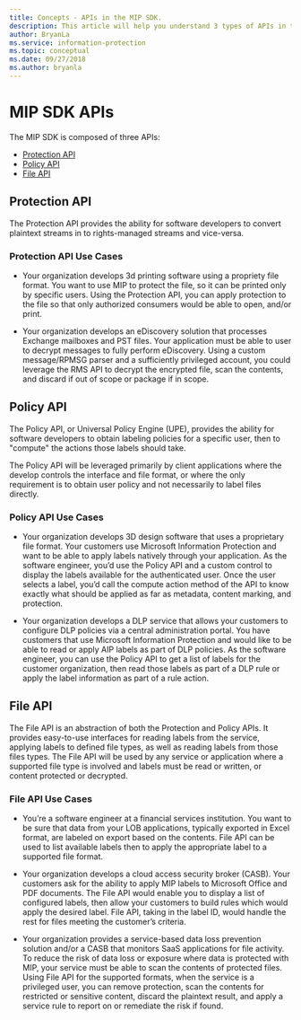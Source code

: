 ```yaml
---
title: Concepts - APIs in the MIP SDK.
description: This article will help you understand 3 types of APIs in the MIP SDK, how they're related, and use-cases for using each.
author: BryanLa
ms.service: information-protection
ms.topic: conceptual
ms.date: 09/27/2018
ms.author: bryanla
---
```


# MIP SDK APIs

The MIP SDK is composed of three APIs:

- [Protection API](#protection-api)
- [Policy API](#policy-api)
- [File API](#file-api)

## Protection API

The Protection API provides the ability for software developers to convert plaintext streams in to rights-managed streams and vice-versa.

### Protection API Use Cases

- Your organization develops 3d printing software using a propriety file format. You want to use MIP to protect the file, so it can be printed only by specific users. Using the Protection API, you can apply protection to the file so that only authorized consumers would be able to open, and/or print. 

- Your organization develops an eDiscovery solution that processes Exchange mailboxes and PST files. Your application must be able to user to decrypt messages to fully perform eDiscovery. Using a custom message/RPMSG parser and a sufficiently privileged account, you could leverage the RMS API to decrypt the encrypted file, scan the contents, and discard if out of scope or package if in scope.

## Policy API

The Policy API, or Universal Policy Engine (UPE), provides the ability for software developers to obtain labeling policies for a specific user, then to "compute" the actions those labels should take.

The Policy API will be leveraged primarily by client applications where the develop controls the interface and file format, or where the only requirement is to obtain user policy and not necessarily to label files directly. 

### Policy API Use Cases

- Your organization develops 3D design software that uses a proprietary file format. Your customers use Microsoft Information Protection and want to be able to apply labels natively through your application. As the software engineer, you’d use the Policy API and a custom control to display the labels available for the authenticated user. Once the user selects a label, you’d call the compute action method of the API to know exactly what should be applied as far as metadata, content marking, and protection.

- Your organization develops a DLP service that allows your customers to configure DLP policies via a central administration portal. You have customers that use Microsoft Information Protection and would like to be able to read or apply AIP labels as part of DLP policies. As the software engineer, you can use the Policy API to get a list of labels for the customer organization, then read those labels as part of a DLP rule or apply the label information as part of a rule action.

## File API

The File API is an abstraction of both the Protection and Policy APIs. It provides easy-to-use interfaces for reading labels from the service, applying labels to defined file types, as well as reading labels from those files types. The File API will be used by any service or application where a supported file type is involved and labels must be read or written, or content protected or decrypted.

### File API Use Cases

- You’re a software engineer at a financial services institution. You want to be sure that data from your LOB applications, typically exported in Excel format, are labeled on export based on the contents. File API can be used to list available labels then to apply the appropriate label to a supported file format.

- Your organization develops a cloud access security broker (CASB). Your customers ask for the ability to apply MIP labels to Microsoft Office and PDF documents. The File API would enable you to display a list of configured labels, then allow your customers to build rules which would apply the desired label. File API, taking in the label ID, would handle the rest for files meeting the customer’s criteria.

- Your organization provides a service-based data loss prevention solution and/or a CASB that monitors SaaS applications for file activity. To reduce the risk of data loss or exposure where data is protected with MIP, your service must be able to scan the contents of protected files. Using File API for the supported formats, when the service is a privileged user, you can remove protection, scan the contents for restricted or sensitive content, discard the plaintext result, and apply a service rule to report on or remediate the risk if found.
